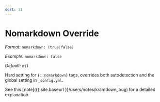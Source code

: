 ```yaml
---
sort: 11
---
```


# Nomarkdown Override

_Format:_ `nomarkdown: (true|false)`

_Example:_ `nomarkdown: false`

_Default:_ `nil`

Hard setting for `{::nomarkdown}` tags, overrides both autodetection and the
global setting in `_config.yml`.

See this [note]({{ site.baseurl }}/users/notes/kramdown_bug) for a detailed
explanation.
